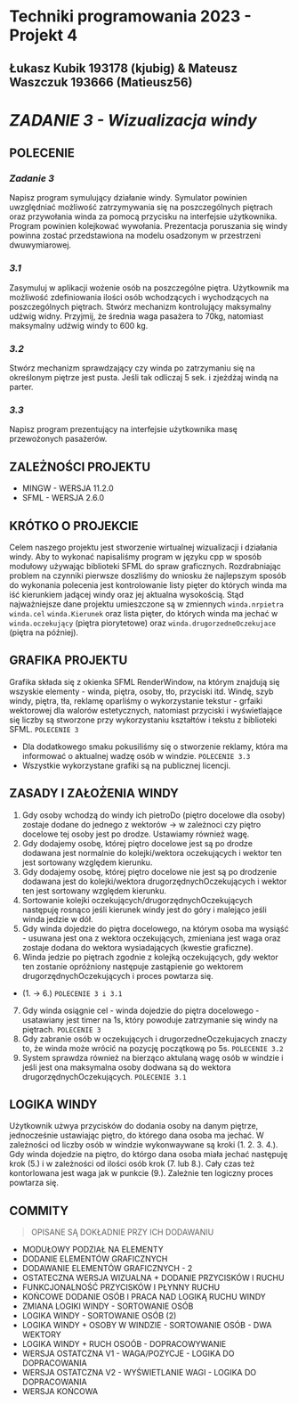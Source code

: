 # Techniki programowania 2023 - Projekt 4
## Łukasz Kubik 193178 (kjubig) & Mateusz Waszczuk 193666 (Matieusz56)

# _ZADANIE 3 - Wizualizacja windy_

## POLECENIE
### _Zadanie 3_
Napisz program symulujący działanie windy. Symulator powinien uwzględniać możliwość zatrzymywania się na poszczególnych piętrach oraz przywołania winda za pomocą przycisku na interfejsie użytkownika. Program powinien kolejkować wywołania. Prezentacja poruszania się windy powinna zostać przedstawiona na modelu osadzonym w przestrzeni dwuwymiarowej.
### _3.1_
Zasymuluj w aplikacji wożenie osób na poszczególne piętra. Użytkownik ma możliwość zdefiniowania ilości osób wchodzących i wychodzących na poszczególnych piętrach. Stwórz mechanizm kontrolujący maksymalny udźwig widny. Przyjmij, że średnia waga pasażera to 70kg, natomiast maksymalny udźwig windy to 600 kg.
### _3.2_
Stwórz mechanizm sprawdzający czy winda po zatrzymaniu się na określonym piętrze jest pusta. Jeśli tak odliczaj 5 sek. i zjeżdżaj windą na parter.
### _3.3_
Napisz program prezentujący na interfejsie użytkownika masę przewożonych pasażerów.

## ZALEŻNOŚCI PROJEKTU
- MINGW - WERSJA 11.2.0
- SFML - WERSJA 2.6.0
  
## KRÓTKO O PROJEKCIE
Celem naszego projektu jest stworzenie wirtualnej wizualizacji i działania windy. Aby to wykonać napisaliśmy program w języku cpp w sposób modułowy używając biblioteki SFML do spraw graficznych. Rozdrabniając problem na czynniki pierwsze doszliśmy do wniosku że najlepszym sposób do wykonania polecenia jest kontrolowanie listy pięter do których winda ma iść kierunkiem jadącej windy oraz jej aktualna wysokością. Stąd najważniejsze dane projektu umieszczone są w zmiennych ```winda.nrpietra``` ```winda.cel``` ```winda.Kierunek``` oraz lista pięter, do których winda ma jechać w ```winda.oczekujący``` (piętra piorytetowe) oraz ```winda.drugorzedneOczekujace``` (piętra na później).

## GRAFIKA PROJEKTU
Grafika składa się z okienka SFML RenderWindow, na którym znajdują się wszyskie elementy - winda, piętra, osoby, tło, przyciski itd. 
Windę, szyb windy, piętra, tła, reklamę oparliśmy o wykorzystanie tekstur - grfaiki wektorowej dla walorów estetycznych, natomiast przyciski i wyświetlające się liczby są stworzone przy wykorzystaniu kształtów i tekstu z biblioteki SFML. ```POLECENIE 3```
- Dla dodatkowego smaku pokusiliśmy się o stworzenie reklamy, która ma informować o aktualnej wadzę osób w windzie. ```POLECENIE 3.3```
- Wszystkie wykorzystane grafiki są na publicznej licencji. 

## ZASADY I ZAŁOŻENIA WINDY
 1. Gdy osoby wchodzą do windy ich pietroDo (piętro docelowe dla osoby) zostaje dodane do jednego z wektorów -> w zależnoci czy piętro docelowe tej osoby jest po drodze. Ustawiamy również wagę. 
 2. Gdy dodajemy osobę, której piętro docelowe jest są po drodze dodawana jest normalnie do kolejki/wektora oczekujących i wektor ten jest sortowany względem kierunku.
 3. Gdy dodajemy osobę, której piętro docelowe nie jest są po drodzenie dodawana jest do kolejki/wektora drugorzędnychOczekujących i wektor ten jest sortowany względem kierunku.
 4. Sortowanie kolejki oczekujących/drugorzędnychOczekujących następuję rosnąco jeśli kierunek windy jest do góry i malejąco jeśli winda jedzie w dół.
 5. Gdy winda dojedzie do piętra docelowego, na którym osoba ma wysiąść - usuwana jest ona z wektora oczekujących, zmieniana jest waga oraz zostaje dodana do wektora wysiadających (kwestie graficzne).
 6. Winda jedzie po piętrach zgodnie z kolejką oczekujących, gdy wektor ten zostanie opróżniony następuje zastąpienie go wektorem drugorzędnychOczekujących i proces powtarza się.
- (1. -> 6.) ```POLECENIE 3 i 3.1```
7. Gdy winda osiągnie cel - winda dojedzie do piętra docelowego - usatawiany jest timer na 1s, który powoduje zatrzymanie się windy na piętrach. ```POLECENIE 3```
8. Gdy zabranie osób w oczekujących i drugorzedneOczekujacych znaczy to, że winda może wrócić na pozycję początkową po 5s. ```POLECENIE 3.2```
9. System sprawdza również na bierząco aktulaną wagę osób w windzie i jeśli jest ona maksymalna osoby dodwana są do wektora drugorzędnychOczekujących. ```POLECENIE 3.1```
 
## LOGIKA WINDY
Użytkownik użwya przycisków do dodania osoby na danym piętrze, jednocześnie ustawiając piętro, do którego dana osoba ma jechać. W zależności od liczby osób w windzie wykonwaywane są kroki (1. 2. 3. 4.). Gdy winda dojedzie na piętro, do którgo dana osoba miała jechać następuję krok (5.) i w zależności od ilości osób krok (7. lub 8.). Cały czas też kontorlowana jest waga jak w punkcie (9.). Zależnie ten logiczny proces powtarza się.
 
## COMMITY
> OPISANE SĄ DOKŁADNIE PRZY ICH DODAWANIU
- MODUŁOWY PODZIAŁ NA ELEMENTY
- DODANIE ELEMENTÓW GRAFICZNYCH
- DODAWANIE ELEMENTÓW GRAFICZNYCH - 2
- OSTATECZNA WERSJA WIZUALNA + DODANIE PRZYCISKÓW I RUCHU
- FUNKCJONALNOŚĆ PRZYCISKÓW I PŁYNNY RUCHU
- KOŃCOWE DODANIE OSÓB I PRACA NAD LOGIKĄ RUCHU WINDY
- ZMIANA LOGIKI WINDY - SORTOWANIE OSÓB
- LOGIKA WINDY - SORTOWANIE OSÓB (2)
- LOGIKA WINDY + OSOBY W WINDZIE - SORTOWANIE OSÓB - DWA WEKTORY
- LOGIKA WINDY + RUCH OSOÓB - DOPRACOWYWANIE
- WERSJA OSTATCZNA V1 - WAGA/POZYCJE - LOGIKA DO DOPRACOWANIA
- WERSJA OSTATCZNA V2 - WYŚWIETLANIE WAGI - LOGIKA DO DOPRACOWANIA
- WERSJA KOŃCOWA

